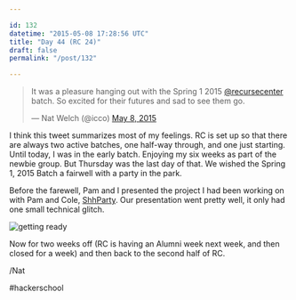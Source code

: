 ```yaml
---

id: 132
datetime: "2015-05-08 17:28:56 UTC"
title: "Day 44 (RC 24)"
draft: false
permalink: "/post/132"

---
```


<blockquote class="twitter-tweet" lang="en"><p lang="en" dir="ltr">It was a pleasure hanging out with the Spring 1 2015 <a href="https://twitter.com/recursecenter">@recursecenter</a> batch. So excited for their futures and sad to see them go.</p>&mdash; Nat Welch (@icco) <a href="https://twitter.com/icco/status/596505090590113792">May 8, 2015</a></blockquote>
<script async src="//platform.twitter.com/widgets.js" charset="utf-8"></script>

I think this tweet summarizes most of my feelings. RC is set up so that there are always two active batches, one half-way through, and one just starting. Until today, I was in the early batch. Enjoying my six weeks as part of the newbie group. But Thursday was the last day of that. We wished the Spring 1, 2015 Batch a fairwell with a party in the park.

Before the farewell, Pam and I presented the project I had been working on with Pam and Cole, [ShhParty](https://github.com/pselle/shhparty). Our presentation went pretty well, it only had one small technical glitch.

![getting ready](https://s3.amazonaws.com/f.cl.ly/items/0x0e462w322U3I1a402d/IMG_20150507_171434718-ANIMATION.gif)

Now for two weeks off (RC is having an Alumni week next week, and then closed for a week) and then back to the second half of RC.

/Nat

#hackerschool


